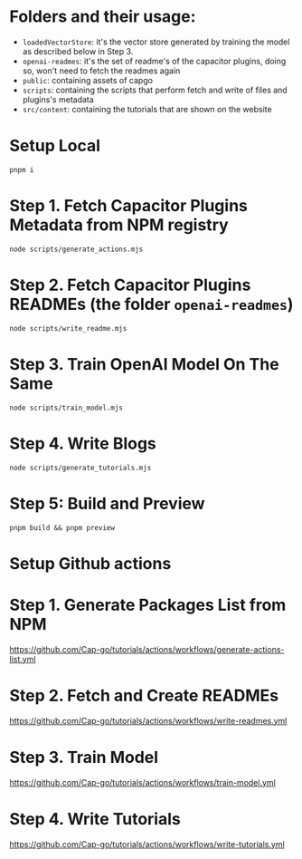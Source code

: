 # Folders and their usage:

- `loadedVectorStore`: it's the vector store generated by training the model as described below in Step 3.
- `openai-readmes`: it's the set of readme's of the capacitor plugins, doing so, won't need to fetch the readmes again
- `public`: containing assets of capgo
- `scripts`: containing the scripts that perform fetch and write of files and plugins's metadata
- `src/content`: containing the tutorials that are shown on the website

# Setup Local

```
pnpm i
```

# Step 1. Fetch Capacitor Plugins Metadata from NPM registry

```
node scripts/generate_actions.mjs
```

# Step 2. Fetch Capacitor Plugins READMEs (the folder `openai-readmes`)

```
node scripts/write_readme.mjs
```

# Step 3. Train OpenAI Model On The Same

```
node scripts/train_model.mjs
```

# Step 4. Write Blogs

```
node scripts/generate_tutorials.mjs
```

# Step 5: Build and Preview

```
pnpm build && pnpm preview
```

# Setup Github actions

# Step 1. Generate Packages List from NPM

https://github.com/Cap-go/tutorials/actions/workflows/generate-actions-list.yml

# Step 2. Fetch and Create READMEs

https://github.com/Cap-go/tutorials/actions/workflows/write-readmes.yml

# Step 3. Train Model

https://github.com/Cap-go/tutorials/actions/workflows/train-model.yml

# Step 4. Write Tutorials

https://github.com/Cap-go/tutorials/actions/workflows/write-tutorials.yml
